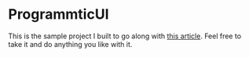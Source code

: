 # ProgrammticUI

This is the sample project I built to go along with [this article](https://dilloncodes.com//view-communication-in-swift). Feel free to take it and do anything you like with it.

